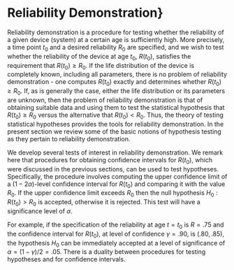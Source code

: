 # Reliability Demonstration}

Reliability demonstration is a procedure for testing whether the reliability
of a given device (system) at a certain age is sufficiently high.  More
precisely, a time point $t_0$ and a desired reliability $R_0$ are
specified, and we wish to test whether the reliability of the device at age
$t_0$, $R(t_0)$, satisfies the requirement that $R(t_0) \geq R_0$.  If the
life distribution of the device is completely known, including all
parameters, there is no problem of reliability demonstration - one computes
$R(t_0)$ exactly and determines whether $R(t_0) \geq R_0$.  If, as is
generally the case, either the life distribution or its parameters are
unknown, then the problem of reliability demonstration is that of obtaining
suitable data and using them to test the statistical hypothesis that $R(t_0)
\geq R_0$ versus the alternative that $R(t_0) < R_0$.  Thus, the theory of
testing statistical hypotheses provides the tools for reliability
demonstration.  In the present section we review some of the basic notions
of hypothesis testing as they pertain to reliability demonstration.

We develop several tests of interest in
reliability demonstration.  We remark here that procedures for obtaining
confidence intervals for $R(t_0)$, which were discussed in the previous
sections, can be used to test hypotheses.  Specifically, the procedure
involves computing the upper confidence limit of a $(1-2\alpha)$-level
confidence interval for $R(t_0)$ and comparing it with the value $R_0$.  If
the upper confidence limit exceeds $R_0$ then the null hypothesis 
$H_0 : R(t_0) > R_0$ is
accepted, otherwise it is rejected.  This test will have a significance
level of $\alpha$.

For example, if the specification of the reliability at age $t = t_0$ is
$R = .75$ and the confidence interval for $R(t_0)$, at level of confidence
$\gamma = .90$, is $(.80,.85)$, the hypothesis $H_0$ can be immediately
accepted at a level of significance of $\alpha = (1-\gamma)/2=.05$.  There is
a duality between procedures for testing hypotheses and for confidence
intervals.